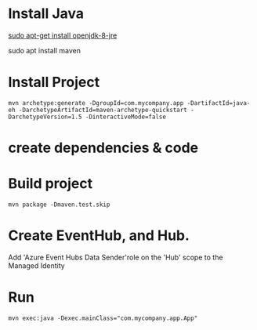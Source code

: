 
# Install Java

[sudo apt-get install openjdk-8-jre](https://learn.microsoft.com/en-us/java/openjdk/install#install-on-ubuntu)

sudo apt install maven


# Install Project

```
mvn archetype:generate -DgroupId=com.mycompany.app -DartifactId=java-eh -DarchetypeArtifactId=maven-archetype-quickstart -DarchetypeVersion=1.5 -DinteractiveMode=false
```

#  create dependencies & code

<see pom.xml  and App.java>


#  Build project

```
mvn package -Dmaven.test.skip
```

#  Create EventHub, and Hub.

Add 'Azure Event Hubs Data Sender'role on the 'Hub' scope to the Managed Identity

# Run

```
mvn exec:java -Dexec.mainClass="com.mycompany.app.App"
```
